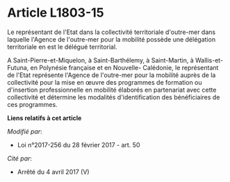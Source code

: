 # Article L1803-15

Le représentant de l'Etat dans la collectivité territoriale d'outre-mer dans laquelle l'Agence de l'outre-mer pour la
mobilité possède une délégation territoriale en est le délégué territorial. 

A Saint-Pierre-et-Miquelon, à Saint-Barthélemy, à Saint-Martin, à Wallis-et-Futuna, en Polynésie française et en Nouvelle-
Calédonie, le représentant de l'Etat représente l'Agence de l'outre-mer pour la mobilité auprès de la collectivité pour la
mise en œuvre des programmes de formation ou d'insertion professionnelle en mobilité élaborés en partenariat avec cette
collectivité et détermine les modalités d'identification des bénéficiaires de ces programmes.

**Liens relatifs à cet article**

_Modifié par_:

  - Loi n°2017-256 du 28 février 2017 - art. 50

_Cité par_:

  - Arrêté du 4 avril 2017 (V)
